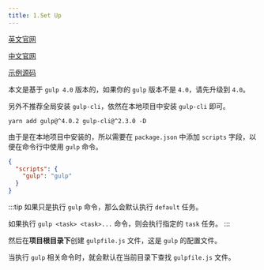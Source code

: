 ```yaml
---
title: 1.Set Up
---
```


[英文官网](https://gulpjs.com/)

[中文官网](https://www.gulpjs.com.cn/)

[示例源码](https://github.com/oneyoung19/big-study/tree/master/bundler/gulp)

本文是基于 `gulp 4.0` 版本的，如果你的 `gulp` 版本不是 `4.0`，请先升级到 `4.0`。

另外不推荐全局安装 `gulp-cli`，依然在本地项目中安装 `gulp-cli` 即可。

```shell
yarn add gulp@^4.0.2 gulp-cli@^2.3.0 -D
```

由于是在本地项目中安装的，所以需要在 `package.json` 中添加 `scripts` 字段，以便在命令行中使用 `gulp` 命令。

```json
{
  "scripts": {
    "gulp": "gulp"
  }
}
```

:::tip
如果只是执行 `gulp` 命令，那么会默认执行 `default` 任务。

如果执行 `gulp <task> <task>...` 命令，则会执行指定的 `task` 任务。
:::

然后在**项目根目录下**创建 `gulpfile.js` 文件，这是 `gulp` 的配置文件。

当执行 `gulp` 相关命令时，就会默认在当前目录下查找 `gulpfile.js` 文件。
